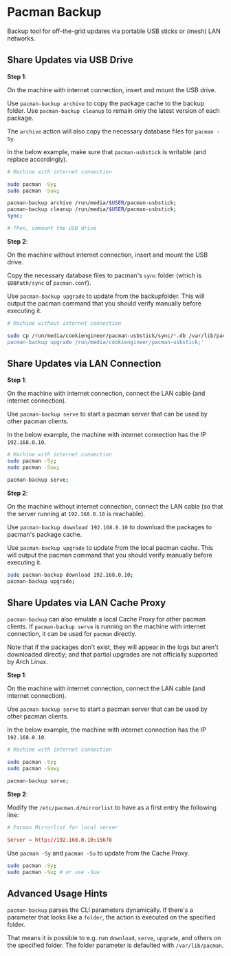 
# Pacman Backup

Backup tool for off-the-grid updates via portable USB sticks or (mesh) LAN networks.


## Share Updates via USB Drive

**Step 1**:

On the machine with internet connection, insert and mount the USB drive.

Use `pacman-backup archive` to copy the package cache to the backup folder.
Use `pacman-backup cleanup` to remain only the latest version of each package.

The `archive` action will also copy the necessary database files for `pacman -Sy`.

In the below example, make sure that `pacman-usbstick` is writable (and replace
accordingly).

```bash
# Machine with internet connection

sudo pacman -Sy;
sudo pacman -Suw;

pacman-backup archive /run/media/$USER/pacman-usbstick;
pacman-backup cleanup /run/media/$USER/pacman-usbstick;
sync;

# Then, unmount the USB drive
```

**Step 2**:

On the machine without internet connection, insert and mount the USB drive.

Copy the necessary database files to pacman's `sync` folder (which is `$DBPath/sync` of `pacman.conf`).

Use `pacman-backup upgrade` to update from the backupfolder.
This will output the pacman command that you should verify manually before executing it.

```bash
# Machine without internet connection

sudo cp /run/media/cookiengineer/pacman-usbstick/sync/*.db /var/lib/pacman/sync/;'
pacman-backup upgrade /run/media/cookiengineer/pacman-usbstick;'
```


## Share Updates via LAN Connection

**Step 1**:

On the machine with internet connection, connect the LAN cable (and internet connection).

Use `pacman-backup serve` to start a pacman server that can be used by other pacman clients.

In the below example, the machine with internet connection has the IP `192.168.0.10`.

```bash
# Machine with internet connection
sudo pacman -Sy;
sudo pacman -Suw;

pacman-backup serve;
```

**Step 2**:

On the machine without internet connection, connect the LAN cable (so that the
server running at `192.168.0.10` is reachable).

Use `pacman-backup download 192.168.0.10` to download the packages to pacman's package cache.

Use `pacman-backup upgrade` to update from the local pacman cache.
This will output the pacman command that you should verify manually before executing it.

```bash
sudo pacman-backup download 192.168.0.10;
pacman-backup upgrade;
```

## Share Updates via LAN Cache Proxy

`pacman-backup` can also emulate a local Cache Proxy for other pacman clients.
If `pacman-backup serve` is running on the machine with internet connection, it
can be used for `pacman` directly.

Note that if the packages don't exist, they will appear in the logs but aren't downloaded
directly; and that partial upgrades are not officially supported by Arch Linux.

**Step 1**:

On the machine with internet connection, connect the LAN cable (and internet connection).

Use `pacman-backup serve` to start a pacman server that can be used by other pacman clients.

In the below example, the machine with internet connection has the IP `192.168.0.10`.

```bash
# Machine with internet connection

sudo pacman -Sy;
sudo pacman -Suw;

pacman-backup serve;
```

**Step 2**:

Modify the `/etc/pacman.d/mirrorlist` to have as a first entry the following line:

```conf
# Pacman Mirrorlist for local server

Server = http://192.168.0.10:15678
```

Use `pacman -Sy` and `pacman -Su` to update from the Cache Proxy.

```bash
sudo pacman -Sy;
sudo pacman -Su; # or use -Suw
```


## Advanced Usage Hints

`pacman-backup` parses the CLI parameters dynamically. If there's a parameter that looks
like a `folder`, the action is executed on the specified folder.

That means it is possible to e.g. run `download`, `serve`, `upgrade`, and others on the
specified folder. The folder parameter is defaulted with `/var/lib/pacman`.

